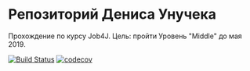 # Репозиторий Дениса Унучека
Прохождение по курсу Job4J. Цель: пройти Уровень "Middle" до мая 2019.

[![Build Status](https://travis-ci.org/dz-unuk/job4j.svg?branch=master)](https://travis-ci.org/dz-unuk/job4j)
[![codecov](https://codecov.io/gh/dz-unuk/job4j/branch/master/graph/badge.svg)](https://codecov.io/gh/dz-unuk/job4j)